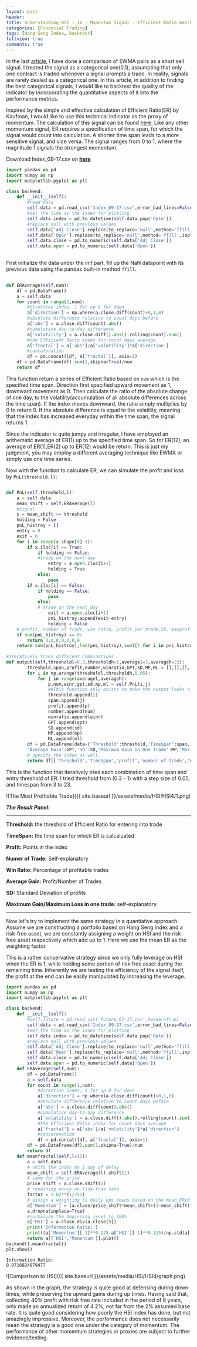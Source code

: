 ```yaml
---
layout: post
header: 
title: Understanding HSI - IV - Momentum Signal - Efficient Ratio benchmarked to HSI
categories: [Financial Trading]
tags: [Hang Seng Index, backtest]
fullview: true
comments: true
---
```


In the last [article](https://chrisckwong821.github.io/financial%20trading/2017/08/26/HSI-3.html), I have done a comparison of EWMA pairs as a short sell signal. I treated the signal as a categorical one(0,1), assumpting that only one contract is traded whenever a signal prompts a trade. In reality, signals are rarely dealed as a categorical one. In this article, in addition to finding the best categorical signals, I would like to backtest the quality of the indicator by incorporating the quantitative aspects of it into the performance metrics.


Inspired by the simple and effective calculation of Efficient Ratio(ER) by Kaufman, I would like to use this technical indicator as the proxy of momentum. The calculation of this signal can be found [here](http://etfhq.com/blog/2011/02/07/kaufmans-efficiency-ratio/). Like any other momentum signal, ER requires a specification of time span, for which the signal would count into calculation. A shorter time span leads to a more sensitive signal, and vice versa. The signal ranges from 0 to 1, where the magnitude 1 signals the strongest momentum.

Download Index_09-17.csv on **[here](https://github.com/chrisckwong821/Blog/tree/gh-pages/assets/Reference/HSI-3/Index_09-17.csv)**



```python
import pandas as pd
import numpy as np
import matplotlib.pyplot as plt

class backend:
    def __init__(self):
        #read data
        self.data = pd.read_csv('Index_09-17.csv',error_bad_lines=False)
        #set the time as the index for plotting 
        self.data.index = pd.to_datetime(self.data.pop('Date'))
        #replace null with previous values
        self.data['Adj Close'].replace(to_replace='null',method='ffill',inplace=True)
        self.data['Open'].replace(to_replace='null',method='ffill',inplace=True)
        self.data.close = pd.to_numeric(self.data['Adj Close'])
        self.data.open = pd.to_numeric(self.data['Open'])   
   
```


First initialize the data under the init part, fill up the NaN datapoint with its previous data using the pandas built-in method `ffill`.



```python
 
def ERAverage(self,num):
    df = pd.DataFrame()
    a = self.data
    for count in range(1,num):
        #direction index, 1 for up 0 for down
        a['direction'] = np.where(a.close.diff(count)>0,1,0)
        #absolute difference relative to count days before
        a['abs'] = a.close.diff(count).abs()
        #cumulative day-to-day difference
        a['volatility'] = a.close.diff().abs().rolling(count).sum()
        #the Efficient Ratio index for count days average
        a['fractal'] = a['abs']/a['volatility']*a['direction']
        #concatenation
        df = pd.concat([df, a['fractal']], axis=1)
    df = pd.DataFrame(df).sum(1,skipna=True)/num
    return df

```


This function return a series of Efficient Ratio based on `num` which is the specified time span. Direction first specified upward movement as 1, downward movement as 0. Then calculate the ratio of the absolute change of one day, to the volatility(accumulation of all absolute differences across the time span). If the index moves downward, the ratio simply multiplies by 0 to return 0. If the absolute difference is equal to the volatility, meaning that the index has increased everyday within the time span, the signal returns 1.

Since the indicator is quite jumpy and irregular, I have employed an arithematic average of ER(1) up to the specified time span. So for ER(12), an average of ER(1),ER(2) up to ER(12) would be return. This is just my judgment, you may employ a different averaging technique like EWMA or simply use one time series.


Now with the function to calculate ER, we can simulate the profit and loss by `PnL(threshold,l)`:



```python

def PnL(self,threshold,l):
    a = self.data
    mean_shift = self.ERAverage(l)
    #signal
    x = mean_shift >= threshold
    holding = False
    pnL_histroy = []
    entry = 0
    exit = 0
    for i in range(x.shape[0]-1):
        if x.iloc[i] == True:
            if holding == False:
            #trade on the next day
                entry = a.open.iloc[i+1]
                holding = True
            else:
                pass
        if x.iloc[i] == False:
            if holding == False:
                pass
            else:
            # trade on the next day
                exit = a.open.iloc[i+1]
                pnL_histroy.append(exit-entry)
                holding = False
    # profit, number of trade, win ratio, profit per trade,SD, maxprofit, max loss
    if sum(pnL_histroy) == 0:
        return 0,0,0,0,0,0,0
    return sum(pnL_histroy),len(pnL_histroy),sum([1 for i in pnL_histroy if i>=0])/len(pnL_histroy),sum(pnL_histroy)/len(pnL_histroy), np.std(pnL_histroy),max(pnL_histroy),min(pnL_histroy)
    
#iteratively tries different combinations
def output(self,thresholdl=0.3,thresholdh=1,averagel=3,averageh=23):
        threshold,span,profit,number,winratio,GPT,SD,MP,ML = [],[],[],[],[],[],[],[],[]
        for i in np.arange(thresholdl,thresholdh,0.05):
            for j in range(averagel,averageh):
                p,num,winr,gpt,sd,mp,ml = self.PnL(i,j)
                ##This function only exists to make the output looks nice and readily to be converted to csv
                threshold.append(i)
                span.append(j)
                profit.append(p)
                number.append(num)
                winratio.append(winr)
                GPT.append(gpt)
                SD.append(sd)
                MP.append(mp)
                ML.append(ml)
        df = pd.DataFrame(data={'Threshold':threshold,'TimeSpan':span,'profit':profit,'number of trade':number,'Win Ratio':winratio,
        'Average Gain':GPT,'SD':SD,'Maximum Gain in One Trade':MP,'Maximum Loss in One Trade':ML})
        # specify the index as well.
        return df[['Threshold','TimeSpan','profit','number of trade','Win Ratio','Average Gain','SD','Maximum Gain in One Trade','Maximum Loss in One Trade']]


```

This is the function that iteratively tries each combination of time span and entry threshold of ER. I tried threshold from (0.3 - 1) with a step size of 0.05, and timespan from 3 to 23. 


![The Most Profitable Trade]({{ site.baseurl }}/assets/media/HSI/HSI4/1.png)


**_The Result Panel:_**

---

**Threshold:** the threshold of Efficient Ratio for entering into trade

**TimeSpan:** the time span for which ER is calcaluated 

**Profit:** Points in the index

**Numer of Trade:** Self-explanatory

**Win Ratio:** Percentage of profitable trades

**Average Gain:** Profit/Number of Trades

**SD:** Standard Deviation of profits

**Maximum Gain/Maximum Loss in one trade:** self-explanatory

---


Now let's try to implement the same strategy in a quantiative approach. Assume we are constructing a portfolio based on Hang Seng Index and a risk-free asset, we are constantly assigning a weight on HSI and the risk-free asset respectively which add up to 1. Here we use the mean ER as the weighting factor.

This is a rather conservative strategy since we only fully leverage on HSI when the ER is 1, while holding some portion of risk free asset during the remaining time. Inherently we are testing the efficiency of the signal itself, the profit at the end can be easily manipulated by increasing the leverage.




```python
import pandas as pd
import numpy as np
import matplotlib.pyplot as plt

class backend:
    def __init__(self):
        #self.future = pd.read_csv('Future_07-17.csv',header=True)
        self.data = pd.read_csv('Index_09-17.csv',error_bad_lines=False)
        #set the time as the index for plotting 
        self.data.index = pd.to_datetime(self.data.pop('Date'))
        #replace null with previous values
        self.data['Adj Close'].replace(to_replace='null',method='ffill',inplace=True)
        self.data['Open'].replace(to_replace='null',method='ffill',inplace=True)
        self.data.close = pd.to_numeric(self.data['Adj Close'])
        self.data.open = pd.to_numeric(self.data['Open'])   
    def ERAverage(self,num):
        df = pd.DataFrame()
        a = self.data
        for count in range(1,num):
            #direction index, 1 for up 0 for down
            a['direction'] = np.where(a.close.diff(count)>0,1,0)
            #absolute difference relative to count days before
            a['abs'] = a.close.diff(count).abs()
            #cumulative day-to-day difference
            a['volatility'] = a.close.diff().abs().rolling(count).sum()
            #the Efficient Ratio index for count days average
            a['fractal'] = a['abs']/a['volatility']*a['direction']
            #concatenation
            df = pd.concat([df, a['fractal']], axis=1)
        df = pd.DataFrame(df).sum(1,skipna=True)/num
        return df
    def meanfractal(self,l=12):
        a = self.data
        # shift the index by 1 day of delay
        mean_shift = self.ERAverage(l).shift(1)
        # same for the price
        price_shift = a.close.shift(1)
        # remaining money on risk-free rate
        factor = 1.02**(1/252)
        # assign a weighting to daily ups downs based on the mean_ER(0 to 1) yesterday
        a['Momentum'] = (a.close/price_shift*mean_shift+(1-mean_shift)*factor).cumprod()
        a.dropna(inplace=True)
        #normalize the beginning level to 100%
        a['HSI'] = a.close.div(a.close[0])
        print('Information Ratio:')
        print((a['Momentum'][-1]**0.125-a['HSI'][-1]**0.125)/np.std(a['Momentum']-a['HSI']))
        return a[['HSI','Momentum']].plot()
backend().meanfractal()
plt.show()
```

    Information Ratio:
    0.0716824879477



![Comparison to HSI]({{ site.baseurl }}/assets/media/HSI/HSI4/graph.png)



As shown in the graph, the strategy is quite good at defensing during down times, while preserving the upward gains during up times. Having said that, collecting 40% profit with risk free rate included in the period of 8 years, only made an annualized return of 4.2%, not far from the 2% assumed base rate. It is quite good considering how poorly the HSI index has done, but not amazingly impressive. Moreover, the performance does not necessarily mean the strategy is a good one under the category of momentum. The performance of other momentum strategies or proxies are subject to further evidence/testing.

